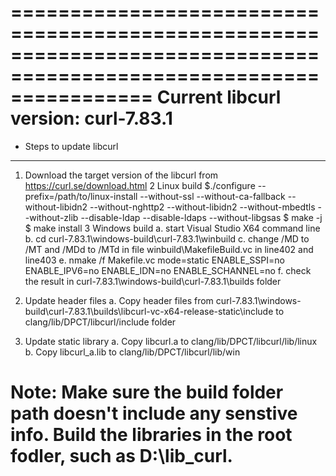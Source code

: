 ====================================================================================================================
Current libcurl version: curl-7.83.1
====================================================================================================================
* Steps to update libcurl
********************************************************************************************************************
1. Download the target version of the libcurl from  https://curl.se/download.html
2  Linux build
   $./configure --prefix=/path/to/linux-install --without-ssl --without-ca-fallback --without-libidn2 --without-nghttp2 --without-libidn2 --without-mbedtls --without-zlib --disable-ldap --disable-ldaps --without-libgsas
   $ make -j
   $ make install
3  Windows build
   a. start Visual Studio X64 command line
   b. cd curl-7.83.1\windows-build\curl-7.83.1\winbuild
   c. change /MD to /MT and /MDd to /MTd in file winbuild\MakefileBuild.vc in line402 and line403
   e. nmake /f Makefile.vc mode=static ENABLE_SSPI=no ENABLE_IPV6=no ENABLE_IDN=no  ENABLE_SCHANNEL=no
   f. check the result in curl-7.83.1\windows-build\curl-7.83.1\builds folder

4. Update header files
   a. Copy header files from curl-7.83.1\windows-build\curl-7.83.1\builds\libcurl-vc-x64-release-static\include to clang/lib/DPCT/libcurl/include folder
5. Update static library
   a. Copy libcurl.a to clang/lib/DPCT/libcurl/lib/linux
   b. Copy libcurl_a.lib to clang/lib/DPCT/libcurl/lib/win

Note: Make sure the build folder path doesn't include any senstive info. Build the libraries in the root fodler, such as D:\lib_curl.
=====================================================================================================================



